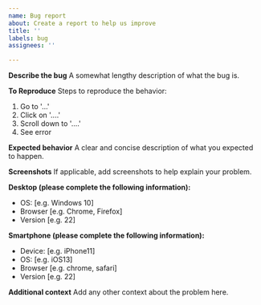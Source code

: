 ```yaml
---
name: Bug report
about: Create a report to help us improve
title: ''
labels: bug
assignees: ''

---
```


**Describe the bug**
A somewhat lengthy description of what the bug is.

**To Reproduce**
Steps to reproduce the behavior:
1. Go to '...'
2. Click on '....'
3. Scroll down to '....'
4. See error

**Expected behavior**
A clear and concise description of what you expected to happen.

**Screenshots**
If applicable, add screenshots to help explain your problem.

**Desktop (please complete the following information):**
 - OS: [e.g. Windows 10]
 - Browser [e.g. Chrome, Firefox]
 - Version [e.g. 22]

**Smartphone (please complete the following information):**
 - Device: [e.g. iPhone11]
 - OS: [e.g. iOS13]
 - Browser [e.g. chrome, safari]
 - Version [e.g. 22]

**Additional context**
Add any other context about the problem here.
